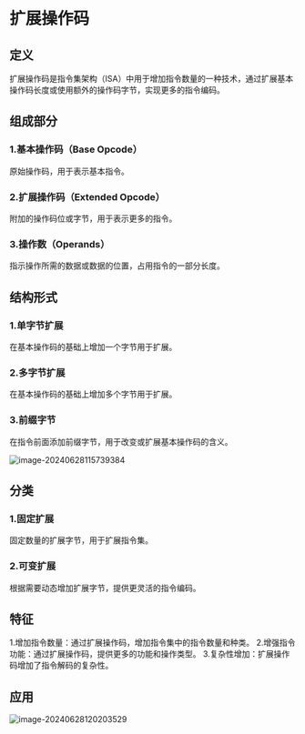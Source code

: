 # 扩展操作码

## 定义

扩展操作码是指令集架构（ISA）中用于增加指令数量的一种技术，通过扩展基本操作码长度或使用额外的操作码字节，实现更多的指令编码。



## 组成部分



### 1.基本操作码（Base Opcode）

原始操作码，用于表示基本指令。

### 2.扩展操作码（Extended Opcode）

附加的操作码位或字节，用于表示更多的指令。

### 3.操作数（Operands）

指示操作所需的数据或数据的位置，占用指令的一部分长度。

## 结构形式

### 1.单字节扩展

在基本操作码的基础上增加一个字节用于扩展。

### 2.多字节扩展

在基本操作码的基础上增加多个字节用于扩展。

### 3.前缀字节

在指令前面添加前缀字节，用于改变或扩展基本操作码的含义。

![image-20240628115739384](../TyporaImage/计算机组成原理图片/image-20240628115739384.png)

## 分类

### 1.固定扩展

固定数量的扩展字节，用于扩展指令集。

### 2.可变扩展

根据需要动态增加扩展字节，提供更灵活的指令编码。



## 特征

1.增加指令数量：通过扩展操作码，增加指令集中的指令数量和种类。
2.增强指令功能：通过扩展操作码，提供更多的功能和操作类型。
3.复杂性增加：扩展操作码增加了指令解码的复杂性。

## 应用

![image-20240628120203529](../TyporaImage/计算机组成原理图片/image-20240628120203529.png)
